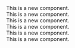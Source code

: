 <div>This is a new component.</div>
<div>This is a new component.</div>
<div>This is a new component.</div>
<div>This is a new component.</div>
<div>This is a new component.</div>
<div>This is a new component.</div>